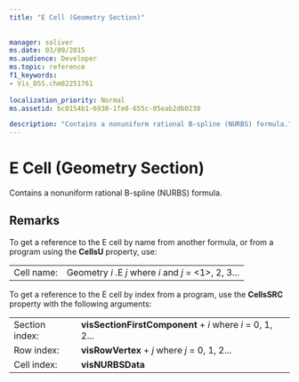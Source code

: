 ```yaml
---
title: "E Cell (Geometry Section)"
 
 
manager: soliver
ms.date: 03/09/2015
ms.audience: Developer
ms.topic: reference
f1_keywords:
- Vis_DSS.chm82251761
 
localization_priority: Normal
ms.assetid: bc0154b1-6930-1fe0-655c-05eab2d60230

description: "Contains a nonuniform rational B-spline (NURBS) formula."
---
```


# E Cell (Geometry Section)

Contains a nonuniform rational B-spline (NURBS) formula.
  
## Remarks

To get a reference to the E cell by name from another formula, or from a program using the **CellsU** property, use: 
  
|||
|:-----|:-----|
| Cell name:  <br/> | Geometry  *i*  .E  *j*            where  *i*  and  *j*  = <1>, 2, 3...  <br/> |
   
To get a reference to the E cell by index from a program, use the **CellsSRC** property with the following arguments: 
  
|||
|:-----|:-----|
| Section index:  <br/> |**visSectionFirstComponent** +  *i*            where  *i*  = 0, 1, 2...  <br/> |
| Row index:  <br/> |**visRowVertex** +  *j*            where  *j*  = 0, 1, 2...  <br/> |
| Cell index:  <br/> |**visNURBSData** <br/> |
   

